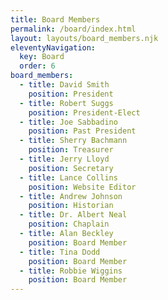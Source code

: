 ```yaml
---
title: Board Members
permalink: /board/index.html
layout: layouts/board_members.njk
eleventyNavigation:
  key: Board
  order: 6
board_members:
  - title: David Smith
    position: President
  - title: Robert Suggs
    position: President-Elect
  - title: Joe Sabbadino
    position: Past President
  - title: Sherry Bachmann
    position: Treasurer
  - title: Jerry Lloyd
    position: Secretary
  - title: Lance Collins
    position: Website Editor
  - title: Andrew Johnson
    position: Historian
  - title: Dr. Albert Neal
    position: Chaplain
  - title: Alan Beckley
    position: Board Member
  - title: Tina Dodd
    position: Board Member
  - title: Robbie Wiggins
    position: Board Member
---
```

